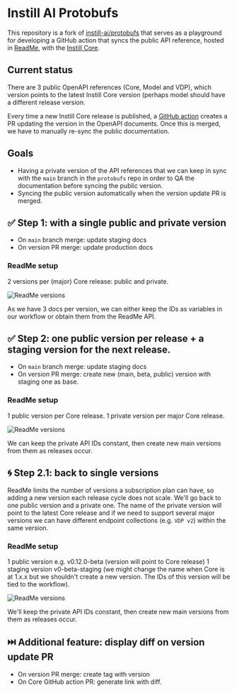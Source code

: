 # Instill AI Protobufs

This repository is a fork of
[instill-ai/protobufs](https://github.com/instill-ai/protobufs/) that serves as
a playground for developing a GitHub action that syncs the public API reference,
hosted in [ReadMe](https://openapi.instill.tech/), with the [Instill
Core](https://github.com/instill-ai/core).


## Current status

There are 3 public OpenAPI references (Core, Model and VDP), which version
points to the latest Instill Core version (perhaps model should have a different
release version.

Every time a new Instill Core release is published, a [GitHub
action](https://github.com/instill-ai/core/actions/workflows/sync-version-with-api-docs.yml)
creates a PR updating the version in the OpenAPI documents. Once this is merged,
we have to manually re-sync the public documentation.

## Goals

- Having a private version of the API references that we can keep in sync with
  the `main` branch in the `protobufs` repo in order to QA the documentation
  before syncing the public version.
- Syncing the public version automatically when the version update PR is merged.

## ✅ Step 1: with a single public and private version

- On `main` branch merge: update staging docs
- On version PR merge: update production docs

### ReadMe setup

2 versions per (major) Core release: public and private.

![ReadMe versions](https://github.com/jvallesm/instill-protobufs/assets/3977183/e7c5aa6e-52db-498e-a27c-7fa1506dc089)

As we have 3 docs per version, we can either keep the IDs as variables in our
workflow or obtain them from the ReadMe API.

## ✅ Step 2: one public version per release + a staging version for the next release.

- On `main` branch merge: update staging docs
- On version PR merge: create new (main, beta, public) version with staging one
  as base.

### ReadMe setup

1 public version per Core release.
1 private version per major Core release.

![ReadMe versions](https://github.com/jvallesm/instill-protobufs/assets/3977183/e17e4a00-fbbb-4288-88ed-aafe670287ac)

We can keep the private API IDs constant, then create new main versions from
them as releases occur.

## 🌀 Step 2.1: back to single versions

ReadMe limits the number of versions a subscription plan can have, so adding a
new version each release cycle does not scale. We'll go back to one public
version and a private one. The name of the private version will point to the
latest Core release and if we need to support several major versions we can have
different endpoint collections (e.g. `VDP v2`) within the same version.

### ReadMe setup

1 public version e.g. v0.12.0-beta (version will point to Core release)
1 staging version v0-beta-staging (we might change the name when Core is at
1.x.x but we shouldn't create a new version. The IDs of this version will be
tied to the workflow).

![ReadMe versions](https://github.com/jvallesm/instill-protobufs/assets/3977183/5039d2df-4d62-4560-b317-d352b6e5d17a)

We'll keep the private API IDs constant, then create new main versions from
them as releases occur.

## ⏭️ Additional feature: display diff on version update PR

- On version PR merge: create tag with version
- On Core GitHub action PR: generate link with diff.
